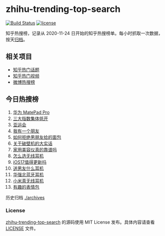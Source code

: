 # zhihu-trending-top-search

[![Build Status](https://github.com/justjavac/zhihu-trending-top-search/workflows/ci/badge.svg?branch=main)](https://github.com/justjavac/zhihu-trending-top-search/actions)
[![license](https://img.shields.io/github/license/justjavac/zhihu-trending-top-search)](https://github.com/justjavac/zhihu-trending-top-search/blob/main/LICENSE)

知乎热搜榜，记录从 2020-11-24 日开始的知乎热搜榜单。每小时抓取一次数据，按天[归档](./archives)。

## 相关项目

- [知乎热门话题](https://github.com/justjavac/zhihu-trending-hot-questions)
- [知乎热门视频](https://github.com/justjavac/zhihu-trending-hot-video)
- [微博热搜榜](https://github.com/justjavac/weibo-trending-hot-search)

## 今日热搜榜

<!-- BEGIN -->
<!-- 最后更新时间 Tue Sep 26 2023 19:06:18 GMT+0800 (China Standard Time) -->

1. [华为 MatePad Pro](https://www.zhihu.com/search?q=%E5%8D%8E%E4%B8%BA%20MatePad%20Pro)
1. [三大指数集体低开](https://www.zhihu.com/search?q=%E4%B8%89%E5%A4%A7%E6%8C%87%E6%95%B0%E9%9B%86%E4%BD%93%E4%BD%8E%E5%BC%80)
1. [亚运会](https://www.zhihu.com/search?q=%E4%BA%9A%E8%BF%90%E4%BC%9A)
1. [我有一个朋友](https://www.zhihu.com/search?q=%E6%88%91%E6%9C%89%E4%B8%80%E4%B8%AA%E6%9C%8B%E5%8F%8B)
1. [如何拒绝男朋友给的面包](https://www.zhihu.com/search?q=%E5%A6%82%E4%BD%95%E6%8B%92%E7%BB%9D%E7%94%B7%E6%9C%8B%E5%8F%8B%E7%BB%99%E7%9A%84%E9%9D%A2%E5%8C%85)
1. [关于破壁机的大实话](https://www.zhihu.com/search?q=%E5%85%B3%E4%BA%8E%E7%A0%B4%E5%A3%81%E6%9C%BA%E7%9A%84%E5%A4%A7%E5%AE%9E%E8%AF%9D)
1. [家用美容仪真的靠谱吗](https://www.zhihu.com/search?q=%E5%AE%B6%E7%94%A8%E7%BE%8E%E5%AE%B9%E4%BB%AA%E7%9C%9F%E7%9A%84%E9%9D%A0%E8%B0%B1%E5%90%97)
1. [怎么选无线耳机](https://www.zhihu.com/search?q=%E6%80%8E%E4%B9%88%E9%80%89%E6%97%A0%E7%BA%BF%E8%80%B3%E6%9C%BA)
1. [iOS17值得更新吗](https://www.zhihu.com/search?q=iOS17%E5%80%BC%E5%BE%97%E6%9B%B4%E6%96%B0%E5%90%97)
1. [送男友什么耳机](https://www.zhihu.com/search?q=%E9%80%81%E7%94%B7%E5%8F%8B%E4%BB%80%E4%B9%88%E8%80%B3%E6%9C%BA)
1. [华强北蓝牙耳机](https://www.zhihu.com/search?q=%E5%8D%8E%E5%BC%BA%E5%8C%97%E8%93%9D%E7%89%99%E8%80%B3%E6%9C%BA)
1. [小米真无线耳机](https://www.zhihu.com/search?q=%E5%B0%8F%E7%B1%B3%E7%9C%9F%E6%97%A0%E7%BA%BF%E8%80%B3%E6%9C%BA)
1. [有趣的表情包](https://www.zhihu.com/search?q=%E6%9C%89%E8%B6%A3%E7%9A%84%E8%A1%A8%E6%83%85%E5%8C%85)

<!-- END -->

历史归档 [./archives](./archives)

### License

[zhihu-trending-top-search](https://github.com/justjavac/zhihu-trending-top-search) 的源码使用 MIT License
发布。具体内容请查看 [LICENSE](./LICENSE) 文件。
